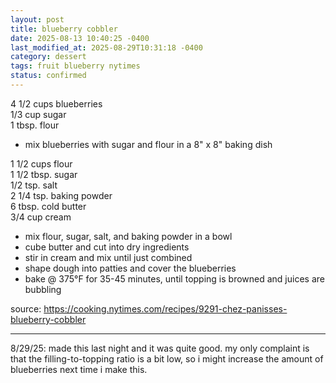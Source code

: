 ```yaml
---
layout: post
title: blueberry cobbler
date: 2025-08-13 10:40:25 -0400
last_modified_at: 2025-08-29T10:31:18 -0400
category: dessert
tags: fruit blueberry nytimes
status: confirmed
---
```


4 1/2 cups blueberries  
1/3 cup sugar  
1 tbsp. flour  
* mix blueberries with sugar and flour in a 8" x 8" baking dish

1 1/2 cups flour  
1 1/2 tbsp. sugar  
1/2 tsp. salt  
2 1/4 tsp. baking powder  
6 tbsp. cold butter  
3/4 cup cream  
* mix flour, sugar, salt, and baking powder in a bowl
* cube butter and cut into dry ingredients
* stir in cream and mix until just combined
* shape dough into patties and cover the blueberries
* bake @ 375°F for 35-45 minutes, until topping is browned and juices are bubbling

source: <https://cooking.nytimes.com/recipes/9291-chez-panisses-blueberry-cobbler>

---

8/29/25: made this last night and it was quite good. my only complaint is that the
filling-to-topping ratio is a bit low, so i might increase the amount of blueberries
next time i make this.
